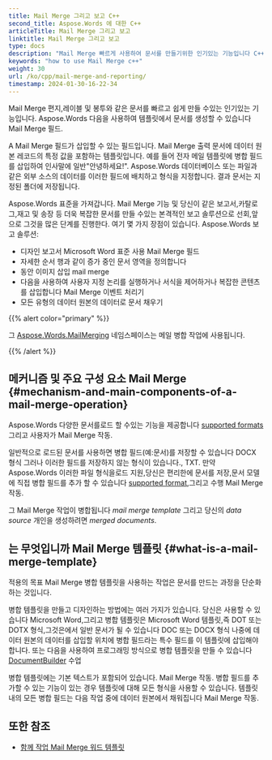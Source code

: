 ```yaml
---
title: Mail Merge 그리고 보고 C++
second_title: Aspose.Words 에 대한 C++
articleTitle: Mail Merge 그리고 보고
linktitle: Mail Merge 그리고 보고
type: docs
description: "Mail Merge 빠르게 사용하여 문서를 만들기위한 인기있는 기능입니다 C++. Aspose.Words 에 대한 C++ 표준을 가져갑니다. Mail Merge 기능 및 당신이 같은 보고서,카탈로그,재고 및 송장 등 더욱 복잡한 문서를 만들 수있는 본격적인 보고 솔루션으로 선회,앞으로 그것을 많은 단계를 진행한다."
keywords: "how to use Mail Merge c++"
weight: 30
url: /ko/cpp/mail-merge-and-reporting/
timestamp: 2024-01-30-16-22-34
---
```


Mail Merge 편지,레이블 및 봉투와 같은 문서를 빠르고 쉽게 만들 수있는 인기있는 기능입니다. Aspose.Words 다음을 사용하여 템플릿에서 문서를 생성할 수 있습니다 Mail Merge 필드.

A Mail Merge 필드가 삽입할 수 있는 필드입니다. Mail Merge 출력 문서에 데이터 원본 레코드의 특정 값을 포함하는 템플릿입니다. 예를 들어 전자 메일 템플릿에 병합 필드를 삽입하여 인사말에 일반"안녕하세요!". Aspose.Words 데이터베이스 또는 파일과 같은 외부 소스의 데이터를 이러한 필드에 배치하고 형식을 지정합니다. 결과 문서는 지정된 폴더에 저장됩니다.

Aspose.Words 표준을 가져갑니다. Mail Merge 기능 및 당신이 같은 보고서,카탈로그,재고 및 송장 등 더욱 복잡한 문서를 만들 수있는 본격적인 보고 솔루션으로 선회,앞으로 그것을 많은 단계를 진행한다. 여기 몇 가지 장점이 있습니다. Aspose.Words 보고 솔루션:

- 디자인 보고서 Microsoft Word 표준 사용 Mail Merge 필드
- 자세한 순서 행과 같이 증가 중인 문서 영역을 정의합니다
- 동안 이미지 삽입 mail merge
- 다음을 사용하여 사용자 지정 논리를 실행하거나 서식을 제어하거나 복잡한 콘텐츠를 삽입합니다 Mail Merge 이벤트 처리기
- 모든 유형의 데이터 원본의 데이터로 문서 채우기

{{% alert color="primary" %}}

그 [Aspose.Words.MailMerging](https://reference.aspose.com/words/cpp/aspose.words.mailmerging/) 네임스페이스는 메일 병합 작업에 사용됩니다.

{{% /alert %}}

## 메커니즘 및 주요 구성 요소 Mail Merge {#mechanism-and-main-components-of-a-mail-merge-operation}

Aspose.Words 다양한 문서를로드 할 수있는 기능을 제공합니다 [supported formats](https://reference.aspose.com/words/cpp/aspose.words/loadformat/) 그리고 사용자가 Mail Merge 작동.

일반적으로 로드된 문서를 사용하면 병합 필드(예:문서)를 저장할 수 있습니다 DOCX 형식 그러나 이러한 필드를 저장하지 않는 형식이 있습니다., TXT. 만약 Aspose.Words 이러한 파일 형식을로드 지원,당신은 편리한에 문서를 저장,문서 모델에 직접 병합 필드를 추가 할 수 있습니다 [supported format](https://reference.aspose.com/words/cpp/aspose.words/saveformat/),그리고 수행 Mail Merge 작동.

그 Mail Merge 작업이 병합됩니다 *mail merge template* 그리고 당신의 *data source* 개인을 생성하려면 *merged documents*.

## 는 무엇입니까 Mail Merge 템플릿 {#what-is-a-mail-merge-template}

적용의 목표 Mail Merge 병합 템플릿을 사용하는 작업은 문서를 만드는 과정을 단순화하는 것입니다.

병합 템플릿을 만들고 디자인하는 방법에는 여러 가지가 있습니다. 당신은 사용할 수 있습니다 Microsoft Word,그리고 병합 템플릿은 Microsoft Word 템플릿,즉 DOT 또는 DOTX 형식,그것은에서 일반 문서가 될 수 있습니다 DOC 또는 DOCX 형식 나중에 데이터 원본의 데이터를 삽입할 위치에 병합 필드라는 특수 필드를 이 템플릿에 삽입해야 합니다. 또는 다음을 사용하여 프로그래밍 방식으로 병합 템플릿을 만들 수 있습니다 [DocumentBuilder](https://reference.aspose.com/words/cpp/aspose.words/documentbuilder/) 수업

병합 템플릿에는 기본 텍스트가 포함되어 있습니다. Mail Merge 작동. 병합 필드를 추가할 수 있는 기능이 있는 경우 템플릿에 대해 모든 형식을 사용할 수 있습니다. 템플릿 내의 모든 병합 필드는 다음 작업 중에 데이터 원본에서 채워집니다 Mail Merge 작동.


## 또한 참조

- [함께 작업 Mail Merge 워드 템플릿](https://docs.microsoft.com/en-us/power-platform/admin/work-mail-merge-templates)
